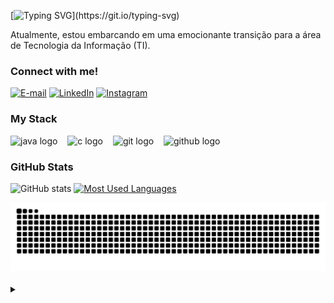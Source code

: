 

[![Typing SVG](https://readme-typing-svg.demolab.com?font=Fira+Code&weight=600&size=25&duration=1000&pause=1000&color=E615F7&repeat=false&random=false&width=650&lines=Prazer+em+conhecer+voc%C3%AA%2C+meu+nome+%C3%A9+Aline;Bem-vindo+ao+meu+perfil+do+GitHub!)](https://git.io/typing-svg)


<p align="left">Atualmente, estou embarcando em uma emocionante transição para a área de Tecnologia da Informação (TI).



<h3 align="left">Connect with me!</h3>

[![E-mail](https://img.shields.io/badge/-Email-000?style=for-the-badge&logo=microsoft-outlook&logoColor=FF00F6&color:FFF)](mailto:aline.arend04@gmail.com)
[![LinkedIn](https://img.shields.io/badge/-LinkedIn-000?style=for-the-badge&logo=linkedin&logoColor=FF00F6&color:FFF)](https://www.linkedin.com/in/alinearend/)
[![Instagram](https://img.shields.io/badge/-Instagram-000?style=for-the-badge&logo=instagram&logoColor=FF00F6&color:FFF)](https://www.instagram.com/aline.arend04/)

<h3 align="left">My Stack</h3>

<div align="left">
  <img src="https://cdn.jsdelivr.net/gh/devicons/devicon/icons/java/java-original.svg" height="25" alt="java logo"  />
  <img width="8" />
  <img src="https://cdn.jsdelivr.net/gh/devicons/devicon/icons/c/c-original.svg" height="25" alt="c logo"  />
  <img width="8" />
  <img src="https://img.shields.io/badge/Git-000?style=for-the-badge&logo=git&logoColor=E94D5F" height="25" alt="git logo"  />
  <img width="8" />
  <img src="https://img.shields.io/badge/GitHub-000?style=for-the-badge&logo=github&logoColor=30A3DC" height="25" alt="github logo"  />
  <img width="8" />
 </div>


<h3>GitHub Stats</h3>

![GitHub stats](https://github-readme-stats-git-masterrstaa-rickstaa.vercel.app/api?username=arend04&hide_title=true&show_icons=true&include_all_commits=false&count_private=true&line_height=25&hide=issues&bg_color=000&title_color=FF00F6&text_color=FFF&border_radius=3&border_color=36123c&icon_color=FF00F6&theme=jolly)
[![Most Used Languages](https://github-readme-stats-git-masterrstaa-rickstaa.vercel.app/api/top-langs/?username=arend04&line_height=10&card_width=290&layout=compact&hide_title=false&count_private=true&langs_count=4&show_icons=true&title_color=FF00F6&hide=html,css&bg_color=000&text_color=8B8B8B&border_radius=3&border_color=561760&count_private=true)](https://github.com/arend04/github-readme-stats)
<br>


<picture>
  <source media="(prefers-color-scheme: dark)" srcset="https://raw.githubusercontent.com/arend04/arend04/output/github-contribution-grid-snake-dark.svg">
  <source media="(prefers-color-scheme: light)" srcset="https://raw.githubusercontent.com/arend04/arend04/output/github-contribution-grid-snake.svg">
  <img alt="github contribution grid snake animation" src="https://raw.githubusercontent.com/arend04/arend04/output/github-contribution-grid-snake.svg">
</picture>
<br><br>





<details align="left">
  <summary></summary> 

  - Badges by <a href="https://shields.io/">shields.io</a>.
  - GitHub Stats by <a href="https://github.com/anuraghazra/github-readme-stats">anuraghazra</a>.
  - Developer vector created by @andi_aqua_ on <a href="https://picrew.me/en/">picrew</a>. 
   
  <div align="right">Made with 💜 by <a href="https://github.com/arend04">Aline A</a>.</div>

</details>

